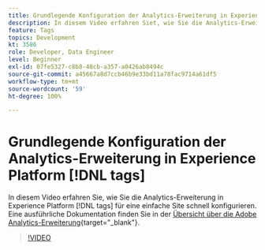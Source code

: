 ```yaml
---
title: Grundlegende Konfiguration der Analytics-Erweiterung in Experience Platform [!DNL tags]
description: In diesem Video erfahren Siet, wie Sie die Analytics-Erweiterung in Experience Platform [!DNL tags]  für eine einfache Site schnell konfigurieren können.
feature: Tags
topics: Development
kt: 3586
role: Developer, Data Engineer
level: Beginner
exl-id: 07fe5327-c8b8-48cb-a357-a0426ab8494c
source-git-commit: a45667a8d7ccb46b9e33bd11a78fac9714a61df5
workflow-type: tm+mt
source-wordcount: '59'
ht-degree: 100%

---
```


# Grundlegende Konfiguration der Analytics-Erweiterung in Experience Platform [!DNL tags]

In diesem Video erfahren Sie, wie Sie die Analytics-Erweiterung in Experience Platform [!DNL tags] für eine einfache Site schnell konfigurieren. Eine ausführliche Dokumentation finden Sie in der [Übersicht über die Adobe Analytics-Erweiterung](https://experienceleague.adobe.com/docs/experience-platform/tags/extensions/adobe/analytics/overview.html?lang=de){target="_blank"}.

>[!VIDEO](https://video.tv.adobe.com/v/28751/?quality=12&learn=on)
